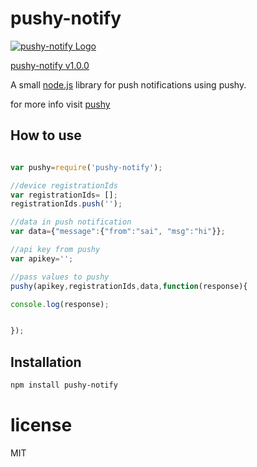 # pushy-notify

[![pushy-notify Logo](https://github.com/scionoftech/webp-converter/blob/Development/pushy-notify.png)](https://www.npmjs.com/package/pushy-notify)

[pushy-notify v1.0.0](https://www.npmjs.com/package/pushy-notify)

A small [node.js](http://nodejs.org) library for push notifications using pushy.

for more info visit [pushy](https://pushy.me)

## How to use

```js

var pushy=require('pushy-notify');

//device registrationIds
var registrationIds= [];
registrationIds.push('');

//data in push notification
var data={"message":{"from":"sai", "msg":"hi"}};

//api key from pushy
var apikey='';

//pass values to pushy
pushy(apikey,registrationIds,data,function(response){

console.log(response);


});

```

## Installation

```bash
npm install pushy-notify
```

# license
MIT

